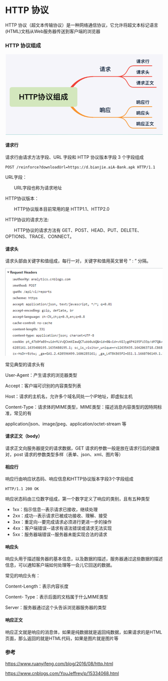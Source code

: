 # HTTP 协议

HTTP 协议（超文本传输协议）是一种网络通信协议，它允许将超文本标记语言(HTML)文档从Web服务器传送到客户端的浏览器

### HTTP 协议组成

<img src="./http协议.assets/image-20230203104250412.png" alt="image-20230203104250412" style="zoom:80%;" />

#### 请求行

请求行由请求方法字段、URL 字段和 HTTP 协议版本字段 3 个字段组成

```
POST /reinforce?downloadUrl=https://d.bianjie.aiA-Bank.apk HTTP/1.1
```

URL字段：

　　URL字段也称为请求地址

HTTP协议版本：

　　HTTP协议版本目前常用的是 HTTP1.1、HTTP2.0

HTTP协议的请求方法:

　　HTTP协议的请求方法有 GET、POST、HEAD、PUT、DELETE、OPTIONS、TRACE、CONNECT。

#### 请求头

请求头部由关键字和值组成，每行一对，关键字和值用英文冒号 “ : ” 分隔。

![image-20230203104632697](./http协议.assets/image-20230203104632697.png)

常见典型的请求头有

User-Agent：产生请求的浏览器类型

Accept：客户端可识别的内容类型列表

Host：请求的主机名，允许多个域名同处一个IP地址，即虚拟主机

Content-Type：请求体的MIME类型，MIME类型：描述消息内容类型的因特网标准，常见的有

application/json、image/jpeg、application/octet-stream 等

#### 请求正文（body）

请求正文向服务器提交的请求数据，GET 请求的参数一般是放在请求行后的键值对，post 请求的参数类型多样（表单、json、xml、图片等）

#### 相应行

响应行由响应状态码、响应信息和HTTP协议版本字段3个字段组成

```
HTTP/1.1 200 OK
```

响应状态码由三位数字组成，第一个数字定义了响应的类别，且有五种类型

- 1xx：指示信息--表示请求已接收，继续处理
- 2xx：成功--表示请求已被成功接收、理解、接受
- 3xx：重定向--要完成请求必须进行更进一步的操作
- 4xx：客户端错误--请求有语法错误或请求无法实现
- 5xx：服务器端错误--服务器未能实现合法的请求

#### 响应头

响应头用于描述服务器的基本信息，以及数据的描述，服务器通过这些数据的描述信息，可以通知客户端如何处理等一会儿它回送的数据。

常见的响应头有：

Content-Length：表示内容长度

Content- Type：表示后面的文档属于什么MIME类型

Server：服务器通过这个头告诉浏览器服务器的类型

#### 响应正文

响应正文就是响应的消息体，如果是纯数据就是返回纯数据，如果请求的是HTML页面，那么返回的就是HTML代码，如果是图片就是图片等

### 参考

https://www.ruanyifeng.com/blog/2016/08/http.html

https://www.cnblogs.com/YouJeffrey/p/15334068.html
